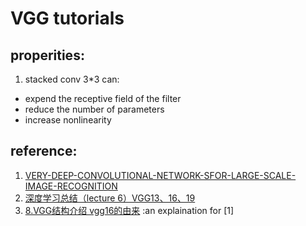 # VGG tutorials

## properities:
1. stacked conv 3*3 can:
  * expend the receptive field of the filter
  * reduce the number of parameters
  * increase nonlinearity
  
## reference:
1. [VERY-DEEP-CONVOLUTIONAL-NETWORK-SFOR-LARGE-SCALE-IMAGE-RECOGNITION](https://x-algo.cn/wp-content/uploads/2017/01/VERY-DEEP-CONVOLUTIONAL-NETWORK-SFOR-LARGE-SCALE-IMAGE-RECOGNITION.pdf)
2. [深度学习总结（lecture 6）VGG13、16、19](https://blog.csdn.net/malele4th/article/details/79404731)
3. [8.VGG结构介绍 vgg16的由来](http://www.360doc.com/content/17/0624/10/10408243_666125650.shtml) :an explaination for [1]
 
